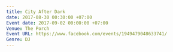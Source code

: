 ```yaml
---
title: City After Dark
date: 2017-08-30 00:30:00 +07:00
Event date: 2017-09-02 00:00:00 +07:00
Venue: The Porch
Event URL: https://www.facebook.com/events/1949479048633741/
Genre: DJ
---
```


